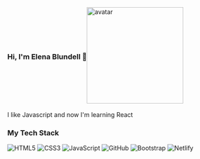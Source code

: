 <div style="display: flex; align-items: center;">
  
  ### Hi, I'm Elena Blundell 👋
  
  <img alt="avatar" width="220px" height="auto"     src="https://github.com/ElenaBlundell/ElenaBlundell/assets/57737705/9351b84f-43cb-4082-9593-15e448f2ce61" />
</div>
<br />
I like Javascript and now I'm learning React
<br />

### My Tech Stack 

![HTML5](https://img.shields.io/badge/-HTML5-000000?style=flat&logo=html5&logoColor=ffffff&labelColor=E34F26)
![CSS3](https://img.shields.io/badge/-CSS3-000000?style=flat&logo=css3&logoColor=ffffff&labelColor=1572B6)
![JavaScript](https://img.shields.io/badge/-JavaScript-000000?style=flat&logo=javascript)
![GitHub](https://img.shields.io/badge/-GitHub-000000?style=flat&logo=github&logoColor=000000&labelColor=ffffff)
![Bootstrap](https://img.shields.io/badge/-Bootstrap-000000?style=flat&logo=bootstrap&logoColor=ffffff&labelColor=563D7C)
![Netlify](https://img.shields.io/badge/-Netlify-000000?style=flat&logo=netlify&labelColor=000000)

